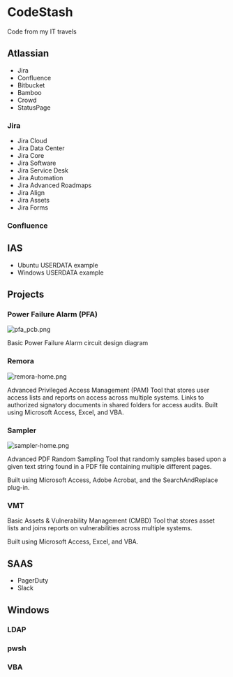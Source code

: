 # CodeStash

Code from my IT travels

## Atlassian

- Jira
- Confluence
- Bitbucket
- Bamboo
- Crowd
- StatusPage

### Jira

- Jira Cloud
- Jira Data Center
- Jira Core
- Jira Software
- Jira Service Desk
- Jira Automation
- Jira Advanced Roadmaps
- Jira Align
- Jira Assets
- Jira Forms

### Confluence

## IAS

- Ubuntu USERDATA example
- Windows USERDATA example

## Projects

### Power Failure Alarm (PFA)

![pfa_pcb.png](https://raw.githubusercontent.com/nitsuah/stash/develop/projects/pfa/pfa_pcb.png)

Basic Power Failure Alarm circuit design diagram

### Remora

![remora-home.png](https://raw.githubusercontent.com/nitsuah/stash/develop/projects/remora/assets/remora-home.png)

Advanced Privileged Access Management (PAM) Tool that
stores user access lists and reports on access across multiple systems.
Links to authorized signatory documents in shared folders for access audits.
Built using Microsoft Access, Excel, and VBA.

### Sampler

![sampler-home.png](https://raw.githubusercontent.com/nitsuah/stash/develop/projects/sampler/assets/sampler-home.png)

Advanced PDF Random Sampling Tool that randomly samples based upon a given text string found in a PDF file containing multiple different pages.

Built using Microsoft Access, Adobe Acrobat, and the SearchAndReplace plug-in.

### VMT

Basic Assets & Vulnerability Management (CMBD) Tool
that stores asset lists and joins reports on vulnerabilities across multiple systems.

Built using Microsoft Access, Excel, and VBA.

## SAAS

- PagerDuty
- Slack

## Windows

### LDAP

### pwsh

### VBA
